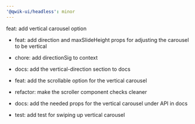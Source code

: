 ```yaml
---
'@qwik-ui/headless': minor
---
```


feat: add vertical carousel option

- feat: add direction and maxSlideHeight props for adjusting the carousel to be vertical

- chore: add directionSig to context

- docs: add the vertical-direction section to docs

- feat: add the scrollable option for the vertical carousel

- refactor: make the scroller component checks cleaner

- docs: add the needed props for the vertical carousel under API in docs

- test: add test for swiping up vertical carousel
